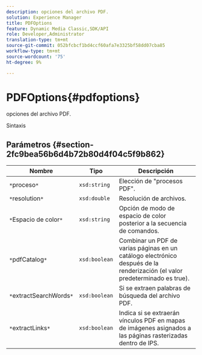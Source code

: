 ```yaml
---
description: opciones del archivo PDF.
solution: Experience Manager
title: PDFOptions
feature: Dynamic Media Classic,SDK/API
role: Developer,Administrator
translation-type: tm+mt
source-git-commit: 052bfcbcf1bd4ccf60afa7e3325bf58dd07cba85
workflow-type: tm+mt
source-wordcount: '75'
ht-degree: 9%

---
```



# PDFOptions{#pdfoptions}

opciones del archivo PDF.

Sintaxis

## Parámetros {#section-2fc9bea56b6d4b72b80d4f04c5f9b862}

| Nombre | Tipo | Descripción |
|---|---|---|
| `*`proceso`*` | `xsd:string` | Elección de &quot;procesos PDF&quot;. |
| `*`resolution`*` | `xsd:double` | Resolución de archivos. |
| `*`Espacio de color`*` | `xsd:string` | Opción de modo de espacio de color posterior a la secuencia de comandos. |
| `*`pdfCatalog`*` | `xsd:boolean` | Combinar un PDF de varias páginas en un catálogo electrónico después de la renderización (el valor predeterminado es true). |
| `*`extractSearchWords`*` | `xsd:boolean` | Si se extraen palabras de búsqueda del archivo PDF. |
| `*`extractLinks`*` | `xsd:boolean` | Indica si se extraerán vínculos PDF en mapas de imágenes asignados a las páginas rasterizadas dentro de IPS. |

